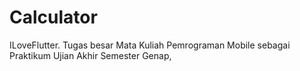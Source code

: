 # Calculator
ILoveFlutter. Tugas besar Mata Kuliah Pemrograman Mobile sebagai Praktikum Ujian Akhir Semester Genap, 
